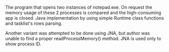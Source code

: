 The program that opens two instances of notepad.exe.
On request the memory usage of these 2 processes is compared and the high-consuming app is closed.
Java implementation by using simple Runtime class functions and tasklist's rows parsing.

Another variant was attempted to be done using JNA, but author was unable to find a proper readProcessMemory() method.
JNA is used only to show process ID.
